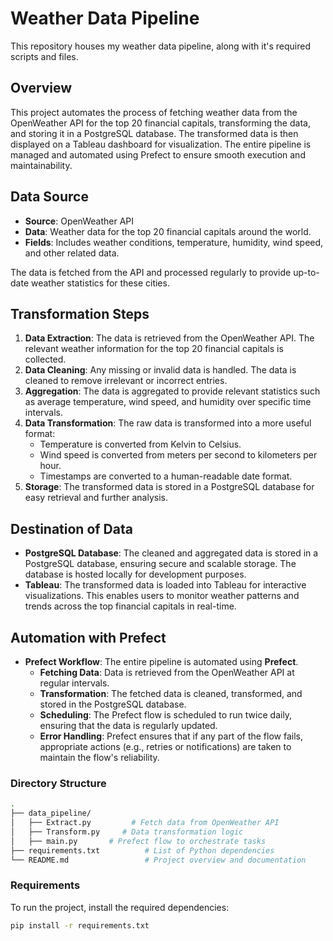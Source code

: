 # Weather Data Pipeline
This repository houses my weather data pipeline, along with it's required scripts and files.

## Overview

This project automates the process of fetching weather data from the OpenWeather API for the top 20 financial capitals, transforming the data, and storing it in a PostgreSQL database. The transformed data is then displayed on a Tableau dashboard for visualization. The entire pipeline is managed and automated using Prefect to ensure smooth execution and maintainability.

## Data Source

- **Source**: OpenWeather API
- **Data**: Weather data for the top 20 financial capitals around the world.
- **Fields**: Includes weather conditions, temperature, humidity, wind speed, and other related data.
  
The data is fetched from the API and processed regularly to provide up-to-date weather statistics for these cities.

## Transformation Steps

1. **Data Extraction**: The data is retrieved from the OpenWeather API. The relevant weather information for the top 20 financial capitals is collected.
2. **Data Cleaning**: Any missing or invalid data is handled. The data is cleaned to remove irrelevant or incorrect entries.
3. **Aggregation**: The data is aggregated to provide relevant statistics such as average temperature, wind speed, and humidity over specific time intervals.
4. **Data Transformation**: The raw data is transformed into a more useful format:
   - Temperature is converted from Kelvin to Celsius.
   - Wind speed is converted from meters per second to kilometers per hour.
   - Timestamps are converted to a human-readable date format.
5. **Storage**: The transformed data is stored in a PostgreSQL database for easy retrieval and further analysis.

## Destination of Data

- **PostgreSQL Database**: The cleaned and aggregated data is stored in a PostgreSQL database, ensuring secure and scalable storage. The database is hosted locally for development purposes.
- **Tableau**: The transformed data is loaded into Tableau for interactive visualizations. This enables users to monitor weather patterns and trends across the top financial capitals in real-time.

## Automation with Prefect

- **Prefect Workflow**: The entire pipeline is automated using **Prefect**. 
  - **Fetching Data**: Data is retrieved from the OpenWeather API at regular intervals.
  - **Transformation**: The fetched data is cleaned, transformed, and stored in the PostgreSQL database.
  - **Scheduling**: The Prefect flow is scheduled to run twice daily, ensuring that the data is regularly updated.
  - **Error Handling**: Prefect ensures that if any part of the flow fails, appropriate actions (e.g., retries or notifications) are taken to maintain the flow's reliability.

### Directory Structure

```bash
.
├── data_pipeline/
│   ├── Extract.py         # Fetch data from OpenWeather API
│   ├── Transform.py     # Data transformation logic
│   ├── main.py       # Prefect flow to orchestrate tasks
├── requirements.txt          # List of Python dependencies
└── README.md                 # Project overview and documentation
```

### Requirements

To run the project, install the required dependencies:

```bash
pip install -r requirements.txt
```


